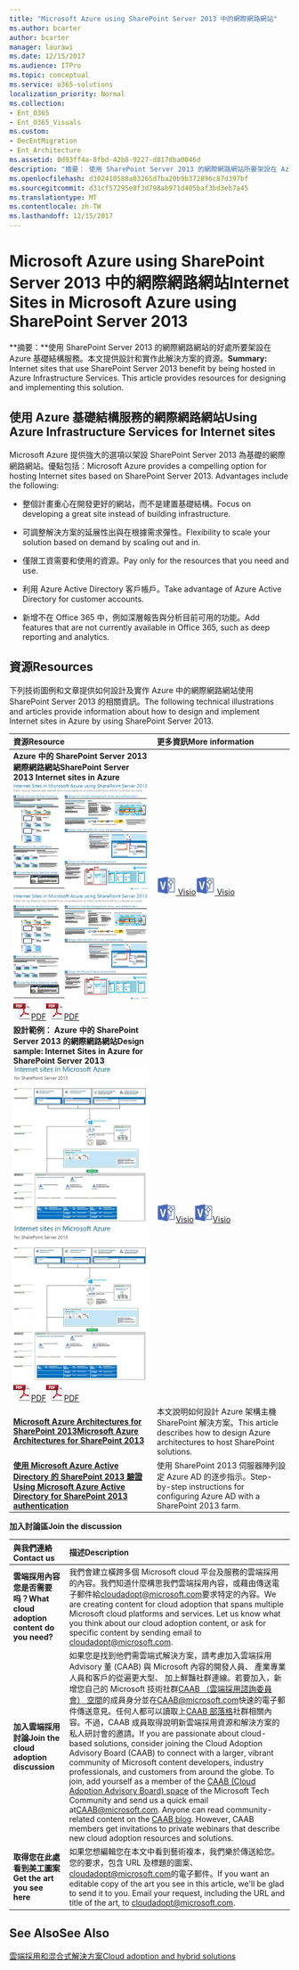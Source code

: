 ```yaml
---
title: "Microsoft Azure using SharePoint Server 2013 中的網際網路網站"
ms.author: bcarter
author: bcarter
manager: laurawi
ms.date: 12/15/2017
ms.audience: ITPro
ms.topic: conceptual
ms.service: o365-solutions
localization_priority: Normal
ms.collection:
- Ent_O365
- Ent_O365_Visuals
ms.custom:
- DecEntMigration
- Ent_Architecture
ms.assetid: 0d93ff4a-8fbd-42b8-9227-d817dba0046d
description: "摘要： 使用 SharePoint Server 2013 的網際網路網站所要架設在 Azure 基礎結構服務的好處。本文提供設計和實作此解決方案的資源。"
ms.openlocfilehash: d302410580a03265d7ba20b9b372896c87d397bf
ms.sourcegitcommit: d31cf57295e8f3d798ab971d405baf3bd3eb7a45
ms.translationtype: MT
ms.contentlocale: zh-TW
ms.lasthandoff: 12/15/2017
---
```

# <a name="internet-sites-in-microsoft-azure-using-sharepoint-server-2013"></a><span data-ttu-id="3595d-104">Microsoft Azure using SharePoint Server 2013 中的網際網路網站</span><span class="sxs-lookup"><span data-stu-id="3595d-104">Internet Sites in Microsoft Azure using SharePoint Server 2013</span></span>

 <span data-ttu-id="3595d-p102">**摘要：**使用 SharePoint Server 2013 的網際網路網站的好處所要架設在 Azure 基礎結構服務。本文提供設計和實作此解決方案的資源。</span><span class="sxs-lookup"><span data-stu-id="3595d-p102">**Summary:** Internet sites that use SharePoint Server 2013 benefit by being hosted in Azure Infrastructure Services. This article provides resources for designing and implementing this solution.</span></span>
  
## <a name="using-azure-infrastructure-services-for-internet-sites"></a><span data-ttu-id="3595d-107">使用 Azure 基礎結構服務的網際網路網站</span><span class="sxs-lookup"><span data-stu-id="3595d-107">Using Azure Infrastructure Services for Internet sites</span></span>

<span data-ttu-id="3595d-p103">Microsoft Azure 提供強大的選項以架設 SharePoint Server 2013 為基礎的網際網路網站。優點包括：</span><span class="sxs-lookup"><span data-stu-id="3595d-p103">Microsoft Azure provides a compelling option for hosting Internet sites based on SharePoint Server 2013. Advantages include the following:</span></span>
  
- <span data-ttu-id="3595d-110">整個計畫重心在開發更好的網站，而不是建置基礎結構。</span><span class="sxs-lookup"><span data-stu-id="3595d-110">Focus on developing a great site instead of building infrastructure.</span></span>
    
- <span data-ttu-id="3595d-111">可調整解決方案的延展性出與在根據需求彈性。</span><span class="sxs-lookup"><span data-stu-id="3595d-111">Flexibility to scale your solution based on demand by scaling out and in.</span></span>
    
- <span data-ttu-id="3595d-112">僅限工資需要和使用的資源。</span><span class="sxs-lookup"><span data-stu-id="3595d-112">Pay only for the resources that you need and use.</span></span>
    
- <span data-ttu-id="3595d-113">利用 Azure Active Directory 客戶帳戶。</span><span class="sxs-lookup"><span data-stu-id="3595d-113">Take advantage of Azure Active Directory for customer accounts.</span></span>
    
- <span data-ttu-id="3595d-114">新增不在 Office 365 中，例如深層報告與分析目前可用的功能。</span><span class="sxs-lookup"><span data-stu-id="3595d-114">Add features that are not currently available in Office 365, such as deep reporting and analytics.</span></span>
    
## <a name="resources"></a><span data-ttu-id="3595d-115">資源</span><span class="sxs-lookup"><span data-stu-id="3595d-115">Resources</span></span>

<span data-ttu-id="3595d-116">下列技術圖例和文章提供如何設計及實作 Azure 中的網際網路網站使用 SharePoint Server 2013 的相關資訊。</span><span class="sxs-lookup"><span data-stu-id="3595d-116">The following technical illustrations and articles provide information about how to design and implement Internet sites in Azure by using SharePoint Server 2013.</span></span>
  
|<span data-ttu-id="3595d-117">**資源**</span><span class="sxs-lookup"><span data-stu-id="3595d-117">**Resource**</span></span>|<span data-ttu-id="3595d-118">**更多資訊**</span><span class="sxs-lookup"><span data-stu-id="3595d-118">**More information**</span></span>|
|:-----|:-----|
|<span data-ttu-id="3595d-119">**Azure 中的 SharePoint Server 2013 網際網路網站**</span><span class="sxs-lookup"><span data-stu-id="3595d-119">**SharePoint Server 2013 Internet sites in Azure**</span></span> <br/> <span data-ttu-id="3595d-120">[![在 Azure 中使用 SharePoint 的網際網路網站的影像](images/MS_AZ_SPInternetSites.jpg)          ](https://go.microsoft.com/fwlink/p/?LinkId=392552)</span><span class="sxs-lookup"><span data-stu-id="3595d-120">[![Image of Internet sites in Azure using SharePoint](images/MS_AZ_SPInternetSites.jpg)          ](https://go.microsoft.com/fwlink/p/?LinkId=392552)</span></span> <br/> <span data-ttu-id="3595d-121">![PDF 檔案](images/ITPro_Other_PDFicon.png)[PDF](https://go.microsoft.com/fwlink/p/?LinkId=392552)</span><span class="sxs-lookup"><span data-stu-id="3595d-121">![PDF file](images/ITPro_Other_PDFicon.png)[PDF](https://go.microsoft.com/fwlink/p/?LinkId=392552)</span></span> |<span data-ttu-id="3595d-122">[ ![Visio 檔案](images/ITPro_Other_VisioIcon.jpg)          ](https://go.microsoft.com/fwlink/p/?LinkId=392551)[Visio](https://go.microsoft.com/fwlink/p/?LinkId=392551)</span><span class="sxs-lookup"><span data-stu-id="3595d-122">[![Visio file](images/ITPro_Other_VisioIcon.jpg)          ](https://go.microsoft.com/fwlink/p/?LinkId=392551)[Visio](https://go.microsoft.com/fwlink/p/?LinkId=392551)</span></span> <br/> |<span data-ttu-id="3595d-123">此架構模型概述重要的設計活動和建議的 Azure 中的網際網路網站的架構選項。</span><span class="sxs-lookup"><span data-stu-id="3595d-123">This architecture model outlines key design activities and recommended architecture choices for Internet sites in Azure.</span></span>  <br/> |
|<span data-ttu-id="3595d-124">**設計範例： Azure 中的 SharePoint Server 2013 的網際網路網站**</span><span class="sxs-lookup"><span data-stu-id="3595d-124">**Design sample: Internet Sites in Azure for SharePoint Server 2013**</span></span> <br/> <span data-ttu-id="3595d-125">[![圖像的設計範例： Microsoft Azure 中的 SharePoint 2013 的網際網路網站](images/MS_AZ_InternetSitesDesignSample.jpg)          ](https://go.microsoft.com/fwlink/p/?LinkId=392549)</span><span class="sxs-lookup"><span data-stu-id="3595d-125">[![Image of the Design sample: Internet sites in Microsoft Azure for SharePoint 2013](images/MS_AZ_InternetSitesDesignSample.jpg)          ](https://go.microsoft.com/fwlink/p/?LinkId=392549)</span></span> <br/> <span data-ttu-id="3595d-126">![PDF 檔案](images/ITPro_Other_PDFicon.png)[PDF](https://go.microsoft.com/fwlink/p/?LinkId=392549)</span><span class="sxs-lookup"><span data-stu-id="3595d-126">![PDF file](images/ITPro_Other_PDFicon.png)[PDF](https://go.microsoft.com/fwlink/p/?LinkId=392549)</span></span> |<span data-ttu-id="3595d-127">![Visio 檔案](images/ITPro_Other_VisioIcon.jpg)[Visio](https://go.microsoft.com/fwlink/p/?LinkId=392548)</span><span class="sxs-lookup"><span data-stu-id="3595d-127">![Visio file](images/ITPro_Other_VisioIcon.jpg)[Visio](https://go.microsoft.com/fwlink/p/?LinkId=392548)</span></span> <br/> |<span data-ttu-id="3595d-128">使用此設計範例為起點您自己的架構。</span><span class="sxs-lookup"><span data-stu-id="3595d-128">Use this design sample as a starting point for your own architecture.</span></span>  <br/> |
|<span data-ttu-id="3595d-129">**[Microsoft Azure Architectures for SharePoint 2013](microsoft-azure-architectures-for-sharepoint-2013.md)**</span><span class="sxs-lookup"><span data-stu-id="3595d-129">**[Microsoft Azure Architectures for SharePoint 2013](microsoft-azure-architectures-for-sharepoint-2013.md)**</span></span> <br/> |<span data-ttu-id="3595d-130">本文說明如何設計 Azure 架構主機 SharePoint 解決方案。</span><span class="sxs-lookup"><span data-stu-id="3595d-130">This article describes how to design Azure architectures to host SharePoint solutions.</span></span>  <br/> |
|<span data-ttu-id="3595d-131">**[使用 Microsoft Azure Active Directory 的 SharePoint 2013 驗證](using-microsoft-azure-active-directory-for-sharepoint-2013-authentication.md)**</span><span class="sxs-lookup"><span data-stu-id="3595d-131">**[Using Microsoft Azure Active Directory for SharePoint 2013 authentication](using-microsoft-azure-active-directory-for-sharepoint-2013-authentication.md)**</span></span> <br/> |<span data-ttu-id="3595d-132">使用 SharePoint 2013 伺服器陣列設定 Azure AD 的逐步指示。</span><span class="sxs-lookup"><span data-stu-id="3595d-132">Step-by-step instructions for configuring Azure AD with a SharePoint 2013 farm.</span></span>  <br/> |
   
<span data-ttu-id="3595d-133">**加入討論區**</span><span class="sxs-lookup"><span data-stu-id="3595d-133">**Join the discussion**</span></span>

|<span data-ttu-id="3595d-134">**與我們連絡**</span><span class="sxs-lookup"><span data-stu-id="3595d-134">**Contact us**</span></span>|<span data-ttu-id="3595d-135">**描述**</span><span class="sxs-lookup"><span data-stu-id="3595d-135">**Description**</span></span>|
|:-----|:-----|
|<span data-ttu-id="3595d-136">**雲端採用內容您是否需要吗？**</span><span class="sxs-lookup"><span data-stu-id="3595d-136">**What cloud adoption content do you need?**</span></span> <br/> |<span data-ttu-id="3595d-p104">我們會建立橫跨多個 Microsoft cloud 平台及服務的雲端採用的內容。我們知道什麼構思我們雲端採用內容，或藉由傳送電子郵件給[cloudadopt@microsoft.com](mailto:cloudadopt@microsoft.com?Subject=[Cloud%20Adoption%20Content%20Feedback]:%20)要求特定的內容。</span><span class="sxs-lookup"><span data-stu-id="3595d-p104">We are creating content for cloud adoption that spans multiple Microsoft cloud platforms and services. Let us know what you think about our cloud adoption content, or ask for specific content by sending email to [cloudadopt@microsoft.com](mailto:cloudadopt@microsoft.com?Subject=[Cloud%20Adoption%20Content%20Feedback]:%20).  </span></span><br/> |
|<span data-ttu-id="3595d-139">**加入雲端採用討論**</span><span class="sxs-lookup"><span data-stu-id="3595d-139">**Join the cloud adoption discussion**</span></span> <br/> |<span data-ttu-id="3595d-p105">如果您是找到他們需雲端式解決方案，請考慮加入雲端採用 Advisory 董 (CAAB) 與 Microsoft 內容的開發人員、 產業專業人員和客戶的從遍更大型、 加上鮮豔社群連線。若要加入，新增您自己的 Microsoft 技術社群[CAAB （雲端採用諮詢委員會） 空間](https://aka.ms/caab)的成員身分並在[CAAB@microsoft.com](mailto:caab@microsoft.com?Subject=I%20just%20joined%20the%20Cloud%20Adoption%20Advisory%20Board!)快速的電子郵件傳送意見。任何人都可以讀取上[CAAB 部落格](https://blogs.technet.com/b/solutions_advisory_board/)社群相關內容。不過，CAAB 成員取得說明新雲端採用資源和解決方案的私人研討會的邀請。</span><span class="sxs-lookup"><span data-stu-id="3595d-p105">If you are passionate about cloud-based solutions, consider joining the Cloud Adoption Advisory Board (CAAB) to connect with a larger, vibrant community of Microsoft content developers, industry professionals, and customers from around the globe. To join, add yourself as a member of the [CAAB (Cloud Adoption Advisory Board) space](https://aka.ms/caab) of the Microsoft Tech Community and send us a quick email at[CAAB@microsoft.com](mailto:caab@microsoft.com?Subject=I%20just%20joined%20the%20Cloud%20Adoption%20Advisory%20Board!). Anyone can read community-related content on the [CAAB blog](https://blogs.technet.com/b/solutions_advisory_board/). However, CAAB members get invitations to private webinars that describe new cloud adoption resources and solutions.  </span></span><br/> |
|<span data-ttu-id="3595d-143">**取得您在此處看到美工圖案**</span><span class="sxs-lookup"><span data-stu-id="3595d-143">**Get the art you see here**</span></span> <br/> |<span data-ttu-id="3595d-p106">如果您想編輯您在本文中看到藝術複本，我們樂於傳送給您。您的要求，包含 URL 及標題的圖案、 [cloudadopt@microsoft.com](mailto:cloudadopt@microsoft.com?subject=[Art%20Request]:%20)的電子郵件。</span><span class="sxs-lookup"><span data-stu-id="3595d-p106">If you want an editable copy of the art you see in this article, we'll be glad to send it to you. Email your request, including the URL and title of the art, to [cloudadopt@microsoft.com](mailto:cloudadopt@microsoft.com?subject=[Art%20Request]:%20).  </span></span><br/> |
   
## <a name="see-also"></a><span data-ttu-id="3595d-146">See Also</span><span class="sxs-lookup"><span data-stu-id="3595d-146">See Also</span></span>

[<span data-ttu-id="3595d-147">雲端採用和混合式解決方案</span><span class="sxs-lookup"><span data-stu-id="3595d-147">Cloud adoption and hybrid solutions</span></span>](cloud-adoption-and-hybrid-solutions.md)



